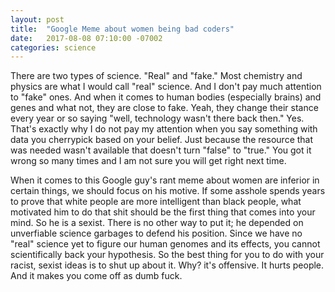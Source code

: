 ```yaml
---
layout: post
title:  "Google Meme about women being bad coders"
date:   2017-08-08 07:10:00 -07002
categories: science
---
```


There are two types of science. "Real" and "fake." Most chemistry and physics are what I would call "real" science. And I don't pay much attention to "fake" ones. And when it comes to human bodies (especially brains) and genes and what not, they are close to fake. Yeah, they change their stance every year or so saying "well, technology wasn't there back then." Yes. That's exactly why I do not pay my attention when you say something with data you cherrypick based on your belief. Just because the resource that was needed wasn't available that doesn't turn "false" to "true." You got it wrong so many times and I am not sure you will get right next time.

When it comes to this Google guy's rant meme about women are inferior in certain things, we should focus on his motive. If some asshole spends years to prove that white people are more intelligent than black people, what motivated him to do that shit should be the first thing that comes into your mind. So he is a sexist. There is no other way to put it; he depended on unverfiable science garbages to defend his position. Since we have no "real" science yet to figure our human genomes and its effects, you cannot scientifically back your hypothesis. So the best thing for you to do with your racist, sexist ideas is to shut up about it. Why? it's offensive. It hurts people. And it makes you come off as dumb fuck.
